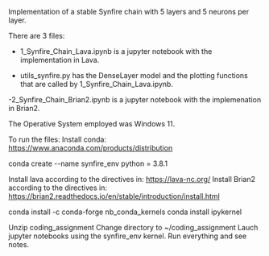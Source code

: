 Implementation of a stable Synfire chain with 5 layers and 5 neurons per layer.

There are 3 files:
- 1_Synfire_Chain_Lava.ipynb is a jupyter notebook with the implementation in Lava.

- utils_synfire.py has the DenseLayer model and the plotting functions that are called by 1_Synfire_Chain_Lava.ipynb.

-2_Synfire_Chain_Brian2.ipynb is a jupyter notebook with the implemenation in Brian2.

The Operative System employed was Windows 11.

To run the files:
Install conda: https://www.anaconda.com/products/distribution

conda create --name synfire_env python = 3.8.1

Install lava according to the directives in: https://lava-nc.org/
Install Brian2 according to the directives in: https://brian2.readthedocs.io/en/stable/introduction/install.html

conda install -c conda-forge nb_conda_kernels
conda install ipykernel

Unzip coding_assignment
Change directory to ~/coding_assignment
Lauch jupyter notebooks using the synfire_env kernel.
Run everything and see notes.
